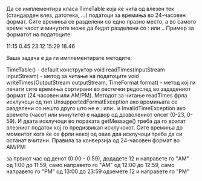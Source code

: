 Да се имплементира класа TimeTable која ќе чита од влезен тек (стандарден влез, датотека, ...) податоци за времиња во 24-часовен формат. Сите времиња се разделени со едно празно место, а во самото време часот и минутите може да бидат разделени со : или .. Пример за форматот на податоците:

11:15 0.45 23:12 15:29 18.46

Ваша задача е да ги имплементирате методите:

TimeTable() - default конструктор
void readTimes(InputStream inputStream) - метод за читање на податоците
void writeTimes(OutputStream outputStream, TimeFormat format) - метод кој ги печати сите времиња сортирани во растечки редослед во зададениот формат (24 часовен или AM/PM).
Методот за читање readTimes фрла исклучоци од тип UnsupportedFormatException ако времињата се разделени со нешто друго што не е : или . и InvalidTimeException ако времето (часот или минутите) е надвор од дозволениот опсег (0-23, 0-59). И двата исклучоци во пораката getMessage() треба да го вратат влезниот податок кој го предизвикал исклучокот. Сите времиња до моментот кога ќе се фрли некој од овие два исклучоци треба да си останат вчитани.
Правила за конверзија од 24-часовен формат во AM/PM:

за првиот час од денот (0:00 - 0:59), додадете 12 и направете го "AM"
од 1:00 до 11:59, само направето го "AM"
од 12:00 до 12:59, само направето го "PM"
од 13:00 до 23:59 одземете 12 и направете го "PM"